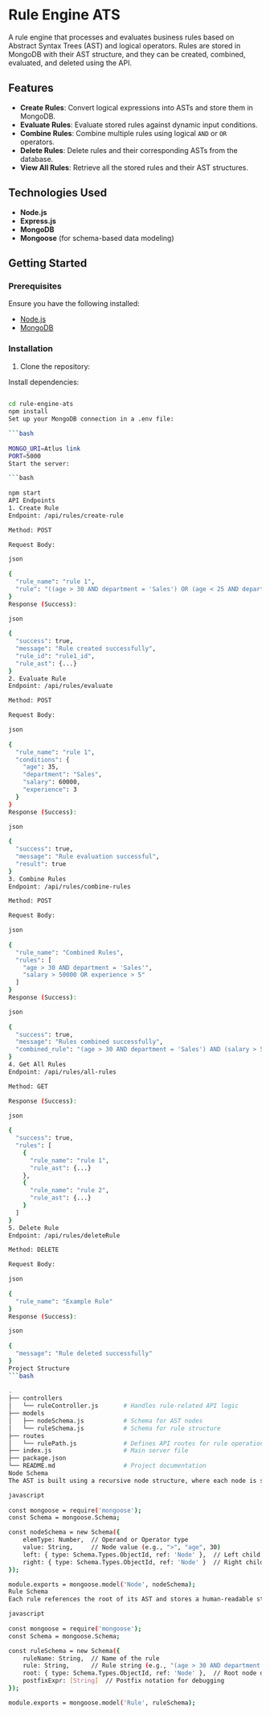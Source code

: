# Rule Engine ATS

A rule engine that processes and evaluates business rules based on Abstract Syntax Trees (AST) and logical operators. Rules are stored in MongoDB with their AST structure, and they can be created, combined, evaluated, and deleted using the API.

## Features

- **Create Rules**: Convert logical expressions into ASTs and store them in MongoDB.
- **Evaluate Rules**: Evaluate stored rules against dynamic input conditions.
- **Combine Rules**: Combine multiple rules using logical `AND` or `OR` operators.
- **Delete Rules**: Delete rules and their corresponding ASTs from the database.
- **View All Rules**: Retrieve all the stored rules and their AST structures.

## Technologies Used

- **Node.js**
- **Express.js**
- **MongoDB**
- **Mongoose** (for schema-based data modeling)

## Getting Started

### Prerequisites

Ensure you have the following installed:

- [Node.js](https://nodejs.org/)
- [MongoDB](https://www.mongodb.com/)

### Installation

1. Clone the repository:

Install dependencies:

```bash
 
cd rule-engine-ats
npm install
Set up your MongoDB connection in a .env file:

```bash
 
MONGO_URI=Atlus link
PORT=5000
Start the server:

```bash
 
npm start
API Endpoints
1. Create Rule
Endpoint: /api/rules/create-rule

Method: POST

Request Body:

json
 
{
  "rule_name": "rule 1",
  "rule": "((age > 30 AND department = 'Sales') OR (age < 25 AND department = 'Marketing')) AND (salary > 50000 OR experience > 5)"
}
Response (Success):

json
 
{
  "success": true,
  "message": "Rule created successfully",
  "rule_id": "rule1_id",
  "rule_ast": {...}
}
2. Evaluate Rule
Endpoint: /api/rules/evaluate

Method: POST

Request Body:

json
 
{
  "rule_name": "rule 1",
  "conditions": {
    "age": 35,
    "department": "Sales",
    "salary": 60000,
    "experience": 3
  }
}
Response (Success):

json
 
{
  "success": true,
  "message": "Rule evaluation successful",
  "result": true
}
3. Combine Rules
Endpoint: /api/rules/combine-rules

Method: POST

Request Body:

json
 
{
  "rule_name": "Combined Rules",
  "rules": [
    "age > 30 AND department = 'Sales'",
    "salary > 50000 OR experience > 5"
  ]
}
Response (Success):

json
 
{
  "success": true,
  "message": "Rules combined successfully",
  "combined_rule": "(age > 30 AND department = 'Sales') AND (salary > 50000 OR experience > 5)"
}
4. Get All Rules
Endpoint: /api/rules/all-rules

Method: GET

Response (Success):

json
 
{
  "success": true,
  "rules": [
    {
      "rule_name": "rule 1",
      "rule_ast": {...}
    },
    {
      "rule_name": "rule 2",
      "rule_ast": {...}
    }
  ]
}
5. Delete Rule
Endpoint: /api/rules/deleteRule

Method: DELETE

Request Body:

json
 
{
  "rule_name": "Example Rule"
}
Response (Success):

json
 
{
  "message": "Rule deleted successfully"
}
Project Structure
```bash
 
.
├── controllers
│   └── ruleController.js       # Handles rule-related API logic
├── models
│   ├── nodeSchema.js           # Schema for AST nodes
│   └── ruleSchema.js           # Schema for rule structure
├── routes
│   └── rulePath.js             # Defines API routes for rule operations
├── index.js                    # Main server file
├── package.json
└── README.md                   # Project documentation
Node Schema
The AST is built using a recursive node structure, where each node is stored as a document in MongoDB.

javascript
 
const mongoose = require('mongoose');
const Schema = mongoose.Schema;

const nodeSchema = new Schema({
    elemType: Number,  // Operand or Operator type
    value: String,     // Node value (e.g., ">", "age", 30)
    left: { type: Schema.Types.ObjectId, ref: 'Node' },  // Left child node
    right: { type: Schema.Types.ObjectId, ref: 'Node' }  // Right child node
});

module.exports = mongoose.model('Node', nodeSchema);
Rule Schema
Each rule references the root of its AST and stores a human-readable string and a postfix expression.

javascript
 
const mongoose = require('mongoose');
const Schema = mongoose.Schema;

const ruleSchema = new Schema({
    ruleName: String,  // Name of the rule
    rule: String,      // Rule string (e.g., "(age > 30 AND department = 'Sales')")
    root: { type: Schema.Types.ObjectId, ref: 'Node' },  // Root node of the AST
    postfixExpr: [String]  // Postfix notation for debugging
});

module.exports = mongoose.model('Rule', ruleSchema);
